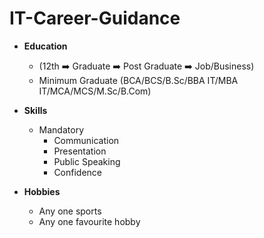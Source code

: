 # IT-Career-Guidance

- **Education** 
    - (12th :arrow_right: Graduate :arrow_right: Post Graduate :arrow_right: Job/Business)
    - Minimum Graduate (BCA/BCS/B.Sc/BBA IT/MBA IT/MCA/MCS/M.Sc/B.Com)

- **Skills**
    - Mandatory
        - Communication
        - Presentation
        - Public Speaking
        - Confidence

- **Hobbies**
    - Any one sports
    - Any one favourite hobby 
             
    